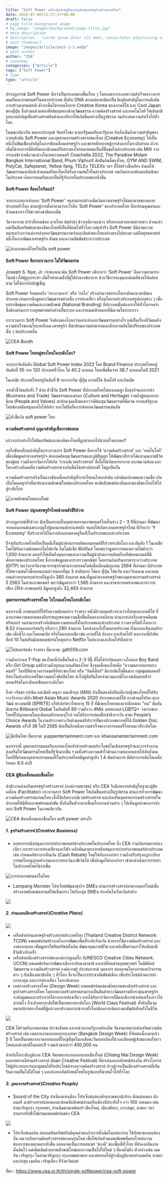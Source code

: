 ```yaml
---
title: "Soft Power เครื่องมือสำคัญในการผลักดันเศรษฐกิจสร้างสรรค์ไทย"
date: 2019-07-06T15:27:17+06:00
draft: false
# page title background image
# bg_image: "images/backgrounds/page-title.jpg"
# meta description
# description : "Lorem ipsum dolor sit amet, consectetur adipisicing elit, sed do eiusmod tempor incididunt ut labore. dolore magna aliqua. Ut enim ad minim veniam, quis nostrud."
# post thumbnail
image: "images/article/post-1-1.webp"
# post author
author: "CEA"
# taxonomy
categories: ["Article"]
tags: ["Soft Power"]
# type
type: "article"
---
```


ปรากฏการณ์ Soft Power นับว่าเป็นกระแสมากขึ้นเรื่อย ๆ โดยเฉพาะกระแสความสำเร็จของวงการดนตรีและภาพยนตร์ในหลายประเทศ ที่หยิบ DNA ของแต่ละชาติมาเป็นวัตถุดิบสำคัญในการผลักดันการสร้างแบรนด์ชาติ ดังจะเห็นได้จากนโยบาย Creative Korea ของเกาหลีใต้ และ Cool Japan ของญี่ปุ่น ซึ่งล้วนแล้วแต่อาศัยต้นทุนทางด้านวัฒนธรรม ความคิดสร้างสรรค์ และเทคโนโลยี ให้เข้ามามีบทบาทสำคัญเพื่อสร้างสรรค์สินค้าและบริการให้เกิดขึ้นอย่างเป็นรูปธรรม จนประสบความสำเร็จไปทั่วโลก

ในขณะเดียวกัน พลเอกประยุทธ์ จันทร์โอชา นายกรัฐมนตรีและรัฐบาล ยังเล็งเห็นถึงความสำคัญของการผลักดัน Soft Power และอุตสาหกรรมสร้างสรรค์ของไทย (Creative Economy) ให้เป็นหนึ่งในฟันเฟืองสำคัญในการขับเคลื่อนเศรษฐกิจ และขยายศักยภาพสู่การส่งออกในระดับสากล ดังจะเห็นได้จากการที่ศิลปินและนักดนตรีอิสระของไทยหลายคนเป็นที่ชื่นชมในต่างประเทศ เช่น Milli จากกระแสข้าวเหนียวมะม่วงในเทศกาลดนตรี Coachella 2022, The Paradise Molam Bangkok International Band, Phum Viphurit ศิลปินอินดี้ของไทย, GYM AND SWIM, PolyCat, Safeplanet, Yellow fang, TELEx TELEXs ฯลฯ ที่ไปสร้างชื่อเสียง ส่งผลให้วัฒนธรรมและศิลปะด้านดนตรีของไทยได้รับความสนใจในต่างประเทศ จนเกิดกระแสย้อนกลับเข้ามาในประเทศ เกิดการยอมรับและเป็นที่รู้จักภายในประเทศมากยิ่งขึ้น

#### Soft Power คืออะไรกันแน่?

จากกระแสการส่งออก ‘Soft Power’ จนสามารถสร้างเม็ดเงินทางเศรษฐกิจได้มหาศาลของหลายประเทศทั่วโลก นำมาสู่การตั้งคำถามว่าอะไรคือ ‘Soft Power’ ของประเทศไทย ที่สะท้อนคุณค่าและตัวตนของเราให้ชาวต่างชาติมองเห็น

วัดวาอาราม ท่ารำที่อ่อนช้อย มวยไทย ต้มยำกุ้ง ข้าวเหนียวมะม่วง หรือทะเลสวยหาดทรายขาว ล้วนแล้วแต่เป็นสินทรัพย์และของดีของไทยที่เป็นที่นิยมไปทั่วโลก แต่แท้จริง Soft Power มีนิยามความหมายกว้างกว่าแค่การส่งออกวัฒนธรรมภาพจำและสินค้าของไทยอย่างตรงไปตรงมา แต่คือยุทธศาสตร์หนึ่งในการพัฒนาเศรษฐกิจ สังคม และความสัมพันธ์ระหว่างประเทศ

![ส่งออกของดีไทยให้เป็น soft power](/images/article/post-1-2.webp)

#### Soft Power คือกระบวนการ ไม่ใช่วัฒนธรรม

Joseph S. Nye, Jr. เจ้าของแนวคิด Soft Power อธิบายว่า ‘Soft Power’ คือความสามารถโน้มน้าวให้ผู้ถูกกระทำ เต็มใจทำตามสิ่งที่ผู้ใช้อำนาจต้องการ ด้วยวิธีการละมุนละม่อมที่ชวนให้คล้อยตาม ไม่ใช่การบังคับขู่เข็ญ

Soft Power จึงหมายถึง ‘กระบวนการ’ หรือ ‘กลไก’ สร้างอำนาจต่อรองในระดับนานาชาติของประเทศ ผ่านการดึงดูดทางวัฒนธรรมด้วยสื่อ การท่องเที่ยว หรือนโยบายต่างประเทศรูปแบบต่าง ๆ เพื่อแทรกซึมชุดความคิดและภาพลักษณ์ (National Branding) ที่ประเทศนั้นต้องการให้ทั่วโลกจดจำ ซึ่งต้องผ่านการวางยุทธศาสตร์อย่างเป็นระบบ และกำหนดเป้าหมายที่ชัดเจนในระยะยาว

กระบวนการ Soft Power จึงต้องมองไกลกว่าแค่จะส่งออกวัฒนธรรมอย่างไร แต่เป็นเรื่องที่วัดผลถึงความสำเร็จของนโยบายสังคม เศรษฐกิจ ที่สะท้อนความสามารถและศักยภาพอันได้เปรียบของประเทศนั้น ๆ ต่อประเทศอื่น

![CEA Booth](/images/article/post-1-3.webp)

#### Soft Power ไทยอยู่ตรงไหนในระดับโลก?

จากการจัดอันดับ Global Soft Power Index 2022 โดย Brand Finance ประเทศไทยอยู่อันดับที่ 35 จาก 120 ประเทศทั่วโลก ได้ 40.2 คะแนน โดยเพิ่มขึ้นจาก 38.7 คะแนนในปี 2021

ในเอเชีย ประเทศไทยอยู่อันดับที่ 6 รองจากจีน ญี่ปุ่น เกาหลีใต้ สิงคโปร์ และอินเดีย

จากตัวชี้วัดหลักทั้ง 7 ด้าน ตัวชี้วัด Soft Power ที่ประเทศไทยได้คะแนนสูง คือธุรกิจและการค้า (Business and Trade) วัฒนธรรมและมรดก (Culture and Heritage) รวมถึงผู้คนและค่านิยม (People and Values) สะท้อนจุดแข็งของเราว่ามีต้นทุนวัฒนธรรมที่ชัดเจน หากแต่รัฐบาลไทยต้องสนับสนุนกลไกให้อิสระ และไม่ปิดกั้นการต่อยอดวัฒนธรรมเช่นกัน 

![ตัวชี้ดวัด soft power ไทย](/images/article/post-1-4.webp)

#### ความคิดสร้างสรรค์ กุญแจสำคัญเพื่อการต่อยอด

แล้วจะทำอย่างไรให้สินทรัพย์และของดีของไทยที่ถูกส่งออกไปน่าสนใจมากพอ?

กลไกขับเคลื่อนสำคัญในกระบวนการ Soft Power คือการใช้ ‘ความคิดสร้างสรรค์’ และ ‘เทคโนโลยี’ เพื่อเพิ่มมูลค่าทางเศรษฐกิจ ต่อยอดต้นทุนวัฒนธรรมและภูมิปัญญา ให้พัฒนาทั้งรายได้และคุณภาพชีวิตของผู้คน รวมถึงการจัดการให้เกิด ‘ระบบนิเวศสร้างสรรค์’ ที่เอื้อให้เกิดบรรยากาศ สภาพแวดล้อม และโครงสร้างสังคมที่ความคิดสร้างสรรค์จะเกิดขึ้นได้อย่างอิสรเสรี ไม่ถูกปิดกั้น

ความคิดสร้างสรรค์จึงเป็นแรงขับเคลื่อนสำคัญที่จะทำให้คนไทยกล้าคิด กล้าดัดแปลงขนบความเชื่อ เกิดเป็นโมเดลธุรกิจที่สะท้อนภาพลักษณ์ใหม่ของประเทศไทย พาอัตลักษณ์ท้องถิ่นและของดีของไทยให้ไปสู่ระดับโลก

![ภาพลักษณ์ไทยแบบใหม่](/images/article/post-1-5.webp)

#### Soft Power ปลุกเศรษฐกิจไทยด้วยพลังซีรีส์วาย 

ปรากฏการณ์ซีรีส์วาย นับเป็นกระแสในอุตสาหกรรมภาพยนตร์ไทยในช่วง 2 – 3 ปีที่ผ่านมา ที่พัฒนาจากคอนเทนต์เฉพาะกลุ่มไปสู่คอนเทนต์กระแสหลัก จนก่อให้เกิดระบบเศรษฐกิจใหม่ ที่เรียกว่า ‘Y Economy’ ที่สร้างรายได้ในการส่งออกตลาดคู่จิ้นทั้งในประเทศและต่างประเทศ

ปัจจุบันประเทศไทยถือเป็นหนึ่งในผู้นำด้านการผลิตคอนเทนต์ซีรีส์วายระดับโลก และอันดับ 1 ในเอเชีย โดยได้รับความนิยมมากในไต้หวัน อินโดนีเซีย ฟิลิปปินส์ โดยพบว่ามูลค่าการตลาดรวมไม่ต่ำกว่า 1,000 ล้านบาท ตอกย้ำให้เห็นถึงคุณภาพและความเป็นผู้นำด้านการผลิตครีเอทีฟคอนเทนต์ที่มีศักยภาพของประเทศไทย ซึ่งจากข้อมูลของกระทรวงพาณิชย์ โดยกรมส่งเสริมการค้าระหว่างประเทศ (DITP) พบว่าการจัดงานเจรจาธุรกิจผ่านระบบออนไลน์เมื่อเดือนมิถุนายน 2564 ที่ผ่านมา มีประเทศที่ให้ความสนใจซื้อคอนเทนต์วายมากที่สุด 3 ลำดับแรก ได้แก่ ญี่ปุ่น ไต้หวัน และเวียดนาม และคอนเทนต์วายสามารถทำรายได้สูงถึง 360 ล้านบาท ขณะที่มูลค่าทางเศรษฐกิจของอุตสาหกรรมสร้างสรรค์ ปี 2563 ในสาขาภาพยนตร์ พบว่ามีมูลค่ากว่า 1,585 ล้านบาท และสาขาการแพร่ภาพและกระจายเสียง (ซีรีส์-ภาพยนตร์) มีมูลค่าสูงถึง 32,463 ล้านบาท 

#### อุตสาหกรรมสร้างสรรค์ไทย ไปไกลแค่ไหนในระดับโลก

นอกจากนี้ ภาพยนตร์ที่ได้รับความนิยมอย่าง ร่างทรง หนังผีร่วมทุนสร้างระหว่างไทยและเกาหลีใต้ ที่ฉายภาพความหลอนของผีบรรพบุรุษตามความเชื้อพื้นถิ่นของภาคอีสาน ผ่านการเล่าเรื่องสารคดีผสมทริลเลอร์ จนสามารถสร้างอิทธิพลความสยองทั้งในประเทศและต่างประเทศ กวาดรายได้ทั่วโลกกว่า 8.52 ล้านดอลลาร์สหรัฐ หรือราว 290 ล้านบาท โดยส่งออกไปในหลายประเทศ ทั้งแถบละตินอเมริกา เช่น เม็กซิโก และโคลอมเบีย หรือในแถบเอเชีย เช่น เกาหลีใต้ ฮ่องกง และสิงคโปร์ นอกจากนี้ยังติดท็อป 10 ในสตรีมมิงแพลตฟอร์มใหญ่อย่าง Netflix ในฮ่องกงและสิงคโปร์อีกด้วย

![โปสเตอร์หนัง ร่างทรง](/images/article/post-1-6.webp)
ที่มาภาพ: gdh559.com

รวมถึงกระแส T-Pop ของไทยที่เกิดขึ้นในช่วง 2-3 ปีนี้ ที่ไม่ได้จำกัดเฉพาะวงไอดอล Boy Band หรือ  Girl Group แต่ยังรวมถึงทุกแนวดนตรีของไทย ซึ่งจุดแข็งของไทยคือ “ความหลากหลายทางดนตรี” โดยปีที่ผ่านวงการดนตรีอิสระของไทย หรือ “อินดี้ป๊อป” มีการเติบโตขึ้นมาก กลุ่มชุมชนดนตรีอิสระในต่างประเทศให้ความสนใจศิลปินไทย นำไปสู่ศิลปินไทยจำนวนมากมีโอกาสเดินสายทัวร์คอนเสิร์ตในระดับเอเชียและระดับโลก 

อิ้งค์-วรันธร เปานิล และมิลลิ-ดนุภา คณาธีรกุล (Milli) ยังเป็นสองศิลปินเดี่ยวหญิงของไทยที่ได้รับรางวัลจากเวทีดัง Mnet Asian Music Awards 2020 ประเทศเกาหลีใต้ ทางด้านสไปร์ท-ศุกลวัฒน์ พวงสมบัติ (SPRITE) แร็ปเปอร์ชาวไทยอายุ 15 ปี ที่มีเพลงไทยเพลงแรกคือเพลง “ทน” ติดอันดับชาร์ต Billboard Global ในอันดับที่ 89 รวมถึงวง 4Mix บอยแบนด์ LGBTQ+ วงแรกของไทยที่ไปบุกตลาดในละตินอเมริกาและยุโรป จนได้รับการเสนอชื่อเข้าชิงรางวัล สาขา People’s Choice Awards ในงานประกาศรางวัลด้านดนตรีประจําปีของประเทศเกาหลีใต้ Golden Disc Awards ครั้งที่ 36 ในปี 2565 นับเป็นอีกหนึ่งความสําเร็จของวงการดนตรีไทยบนเวทีระดับโลก

![ศิลปินไทย](/images/article/post-1-7.webp)
ที่มาภาพ: yuppentertainment.com และ khaosanentertainment.com

นอกจากนี้ อุตสาหกรรมดนตรีและเพลงไทยยังช่วยสร้างผลประโยชน์ในเชิงเศรษฐกิจและการจ้างงาน ส่งเสริมให้วัฒนธรรมไทยเป็นที่รู้จักมากขึ้น รวมทั้งสร้างความเข้าใจด้านความหลากหลายให้กับสังคม โดยปีที่ผ่านมาอุตสาหกรรมดนตรีในประเทศไทยมีมูลค่าสูงถึง 1.4 พันล้านบาท มีอัตราการเติบโตเฉลี่ยร้อยละ 6.5 ต่อปี 

#### CEA ผู้ขับเคลื่อนและเชื่อมโยง

สำนักงานส่งเสริมเศรษฐกิจสร้างสรรค์ (องค์การมหาชน) หรือ CEA จึงมีบทบาทสำคัญในฐานะผู้ขับเคลื่อน (Facilitator) กระบวนการ Soft Power ให้เกิดขึ้นอย่างเป็นรูปธรรม ผ่านภารกิจการพัฒนาความคิดสร้างสรรค์แก่คนไทย เอื้อให้เกิดระบบนิเวศสร้างสรรค์ และส่งเสริมอุตสาหกรรมสร้างสรรค์ในประเทศให้มีศักยภาพพร้อมแข่งขัน ทั้งยังเป็นตัวกลางเชื่อมโยงภาคส่วนต่าง ๆ ให้เห็นมูลค่าของการส่งออก Soft Power ในภาพเดียวกัน

![CEA ขับเคลื่อนและเชื่อมโยง soft power อย่างไร](/images/article/post-1-8.webp)

##### 1. ธุรกิจสร้างสรรค์ (Creative Business) 

* มาตรการสนับสนุนการถ่ายทำภาพยนตร์ต่างประเทศในประเทศไทย ซึ่ง CEA ร่วมกับกรมการท่องเที่ยว กระทรวงการท่องเที่ยวและกีฬา ผลักดันมาตรการสนับสนุนการถ่ายทำภาพยนตร์ต่างประเทศ เช่น กำหนดอัตราการคืนเงิน (Cash Rebate) ใหม่ให้กับกองถ่ายฯ รวมถึงปรับปรุงกฎระเบียบการขอใบอนุญาตทำงานและการยกเว้นภาษีเงินได้ เพื่อดึงดูดให้กองถ่ายฯ เข้ามาดำเนินการถ่ายทำในประเทศไทยได้ง่ายขึ้น

![การถ่ายภาพยนตร์ในไทย](/images/article/post-1-9.webp)

* Lampang Monster โปรเจ็กต์พัฒนาธุรกิจ SMEs ผ่านการสร้างสรรค์คาแรกเตอร์ใหม่เพื่อสร้างภาพลักษณ์แบรนด์ให้แข็งแกร่ง ให้กับกลุ่ม SMEs ท้องถิ่นในจังหวัดลำปาง

![](/images/article/post-1-10.webp)

##### 2. ย่านและเมืองสร้างสรรค์ (Creative Place)

![](/images/article/post-1-11.webp)

* เครือข่ายย่านเศรษฐกิจสร้างสรรค์ประเทศไทย (Thailand Creative District Network: TCDN) แพลตฟอร์มสร้างกลไกการพัฒนาพื้นที่ระดับจังหวัด ด้วยการใช้ความคิดสร้างสรรค์ และงานออกแบบ เพิ่มมูลค่าให้สินทรัพย์ดั้งเดิม พัฒนาคุณภาพชีวิต และพลิกฟื้นย่านเก่าให้กลับมามีชีวิตชีวาอีกครั้ง
* เครือข่ายเมืองสร้างสรรค์ขององค์การยูเนสโก (UNESCO Creative Cities Network: UCCN) แพลตฟอร์มการพัฒนาเมืองระดับนานาชาติ แลกเปลี่ยนด้านยุทธศาสตร์ ในมิติศิลปวัฒนธรรม ความคิดสร้างสรรค์ องค์ความรู้ ประสบการณ์ บุคลากร ตลอดจนโครงการและกิจกรรมต่าง ๆ กับเมืองสมาชิกอื่น ๆ ทั่วโลก ซึ่งจะเป็นการประชาสัมพันธ์เมือง เพื่อประโยชน์ด้านการค้า การลงทุน และการท่องเที่ยว ในระดับสากล
* เทศกาลสร้างสรรค์ไทย (Design Week) แพลตฟอร์มแสดงศักยภาพของนักสร้างสรรค์ และธุรกิจสร้างสรรค์ไทย โดยเทศกาลสร้างสรรค์สามารถเป็นสินค้าทางวัฒนธรรมที่กระตุ้นเศรษฐกิจระดับชุมชนและสร้างรายได้จากการท่องเที่ยว หากได้รับการจัดการที่ดีและมีการนำเสนอเรื่องราวได้น่าสนใจ ก็จะช่วยยกระดับให้เป็นเทศกาลระดับโลก (World Class Festival) ทั้งยังเป็นจุดหมายปลายทางใหม่ที่ผู้แสวงหาประสบการณ์จากทั่วโลกต้องการเดินทางมาสัมผัสสักครั้งในชีวิต

![](/images/article/post-1-12.webp)

CEA ได้ร่วมกับภาคเอกชน ประชาสังคม และหน่วยงานรัฐบาลท้องถิ่น จัดงานเทศกาลส่งเสริมความคิดสร้างสรรค์ เช่น เทศกาลงานออกแบบกรุงเทพฯ (Bangkok Design Week) ที่จัดต่อเนื่องมาแล้ว 5 ปี โดยเป็นเทศกาลงานออกแบบที่ใหญ่ที่สุดในเอเชียตะวันออกเฉียงใต้ และมียอดผู้เข้าชมงานทั้งชาวไทยและต่างชาติในแต่ละปี รวมแล้วมากกว่า 400,000 คน

สำหรับในระดับภูมิภาค CEA จัดเทศกาลงานออกแบบเชียงใหม่ (Chiang Mai Design Week) และเทศกาลอีสานสร้างสรรค์ (Isan Creative Festival) ที่นำเสนอเอกลักษณ์ท้องถิ่น สร้างโอกาสให้ผู้ประกอบการและชุมชนได้รับประโยชน์จากความคิดสร้างสรรค์ ก้าวสู่การเป็นเมืองสร้างสรรค์ที่เปิดรับความเป็นไปได้ใหม่ ๆ และส่งออกอัตลักษณ์ไทยในรูปแบบที่น่าสนใจไปทั่วโลก

##### 3. บุคลากรสร้างสรรค์ (Creative People)

* Sound of the City สำเนียงแห่งเมือง โปรเจ็กต์แสดงศักยภาพของนักร้อง นักแต่งเพลง นักดนตรี มาสร้างสรรค์บทเพลงสะท้อนอัตลักษณ์ย่านหรือเมืองที่ประทับใจ กว่า 100 บทเพลง เช่น ย่านเจริญกรุง กรุงเทพฯ, ย่านนิมมานเหมินทร์ เชียงใหม่, เมืองพัทยา, เกาะสมุย, สงขลา ฯลฯ สามารถรับฟังได้ผ่านแพลตฟอร์มของ CEA

![](/images/article/post-1-13.webp)

* โปรเจ็กต์เมดอิน ต่อยอดสินทรัพย์อันมีคุณค่าของกิจการดั้งเดิมในแต่ละย่าน ใช้ทักษะของคนท้องถิ่น ผนวกกับความคิดสร้างสรรค์ของคนรุ่นใหม่ เพื่อให้เกิดส่วนผสมพิเศษที่ตอบโจทย์ความต้องการของตลาดมากยิ่งขึ้น ตลอดจนเป็นการเผยแพร่  ‘ของดี’ ของพื้นที่ทั่วไทย ที่ยังคงกลิ่นอายดั้งเดิมไว้ แต่เพิ่มเติมด้วยภาพลักษณ์ใหม่และความเป็นไปได้ใหม่ ๆ ที่คาดไม่ถึง ตัวอย่างเช่น เมดอิน เจริญกรุง ในย่านเจริญกรุง กรุงเทพมหานคร และต่อยอดไปสู่ระดับภูมิภาคอย่างเมดอิน สงขลา และล่าสุด เมดอิน เจริญเมือง ที่จังหวัดแพร่

ที่มา : https://www.cea.or.th/th/single-softpower/cea-soft-power